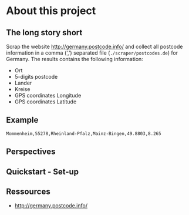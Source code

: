 # About this project

## The long story short

Scrap the website http://germany.postcode.info/ and collect all postcode information in a comma (',') separated file (`./scraper/postcodes.de`) for Germany.
The results contains the following information:

* Ort
* 5-digits postcode
* Lander
* Kreise
* GPS coordinates Longitude
* GPS coordinates Latitude

## Example

```Mommenheim,55278,Rheinland-Pfalz,Mainz-Bingen,49.8803,8.265```

## Perspectives

## Quickstart - Set-up

## Ressources

* http://germany.postcode.info/

